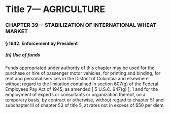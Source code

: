 
# Title 7— AGRICULTURE
### CHAPTER 39— STABILIZATION OF INTERNATIONAL WHEAT MARKET
#### § 1642. Enforcement by President
##### (h) Use of funds

Funds appropriated under authority of this chapter may be used for the purchase or hire of passenger motor vehicles, for printing and binding, for rent and personal services in the District of Columbia and elsewhere without regard to the limitation contained in section 607(g) of the Federal Employees Pay Act of 1945, as amended [ 5 U.S.C. 947(g) ], 1 and for the employment of experts or consultants or organization thereof, on a temporary basis, by contract or otherwise, without regard to chapter 51 and subchapter III of chapter 53 of title 5, at rates not in excess of $50 per diem.
